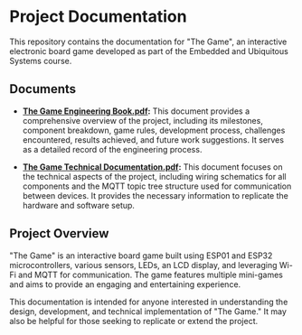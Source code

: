 # Project Documentation

This repository contains the documentation for "The Game", an interactive electronic board game developed as part of the Embedded and Ubiquitous Systems course.

## Documents

* **[The Game Engineering Book.pdf](The-Game-Engineering-Book.pdf):** This document provides a comprehensive overview of the project, including its milestones, component breakdown, game rules, development process, challenges encountered, results achieved, and future work suggestions.  It serves as a detailed record of the engineering process.

* **[The Game Technical Documentation.pdf](The-Game-Technical-Documentation.pdf):** This document focuses on the technical aspects of the project, including wiring schematics for all components and the MQTT topic tree structure used for communication between devices. It provides the necessary information to replicate the hardware and software setup.


## Project Overview

"The Game" is an interactive board game built using ESP01 and ESP32 microcontrollers, various sensors, LEDs, an LCD display, and leveraging Wi-Fi and MQTT for communication. The game features multiple mini-games and aims to provide an engaging and entertaining experience.


This documentation is intended for anyone interested in understanding the design, development, and technical implementation of "The Game."  It may also be helpful for those seeking to replicate or extend the project.

